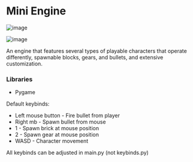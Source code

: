 # Mini Engine
![image](https://github.com/acer-leon-dev/Mini-Engine/assets/165339599/b12f8d36-b0fe-4d9a-968d-5c070673bd55)


![image](https://github.com/acer-leon-dev/Mini-Engine/assets/165339599/4e63997f-393a-4aaf-b2f0-98e00c54a580)

An engine that features several types of playable characters that operate differently, spawnable blocks, gears, and bullets, and extensive customization.
### Libraries
- Pygame

Default keybinds:
- Left mouse button - Fire bullet from player
- Right mb - Spawn bullet from mouse
- 1 - Spawn brick at mouse position
- 2 - Spawn gear at mouse position
- WASD - Character movement

All keybinds can be adjusted in main.py (not keybinds.py)
